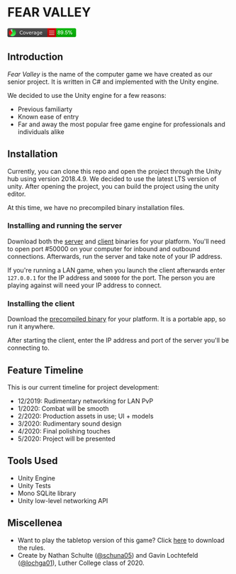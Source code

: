 # FEAR VALLEY
[![code coverage](https://github.com/FearfulFlamingos/fear_valley_client/blob/master/docs/Report/badge_linecoverage.png)](https://fearfulflamingos.github.io/fear_valley_client/Report/index.htm)
## Introduction
*Fear Valley* is the name of the computer game we have created as our senior project. It is written in C# and implemented with the Unity engine. 

We decided to use the Unity engine for a few reasons:
* Previous familiarty
* Known ease of entry
* Far and away the most popular free game engine for professionals and individuals alike


## Installation
Currently, you can clone this repo and open the project through the Unity hub using version 2018.4.9. We decided to use the latest LTS version of unity. After opening the project, you can build the project using the unity editor.

At this time, we have no precompiled binary installation files.

### Installing and running the server
Download both the [server]() and [client]() binaries for your platform. You'll need to open port \#50000 on your computer for inbound and outbound connections. Afterwards, run the server and take note of your IP address. 

If you're running a LAN game, when you launch the client afterwards enter `127.0.0.1` for the IP address and `50000` for the port. The person you are playing against will need your IP address to connect.


### Installing the client
Download the [precompiled binary]() for your platform. It is a portable app, so run it anywhere.

After starting the client, enter the IP address and port of the server you'll be connecting to.

## Feature Timeline
This is our current timeline for project development:
* 12/2019: Rudimentary networking for LAN PvP
* 1/2020: Combat will be smooth
* 2/2020: Production assets in use; UI + models
* 3/2020: Rudimentary sound design
* 4/2020: Final polishing touches
* 5/2020: Project will be presented

## Tools Used
* Unity Engine
* Unity Tests
* Mono SQLite library
* Unity low-level networking API

## Miscellenea
* Want to play the tabletop version of this game? Click [here]() to download the rules.
* Create by Nathan Schulte ([@schuna05](https://www.github.com/schuna05)) and Gavin Lochtefeld ([@lochga01](https://www.github.com/lochga01)), Luther College class of 2020.
